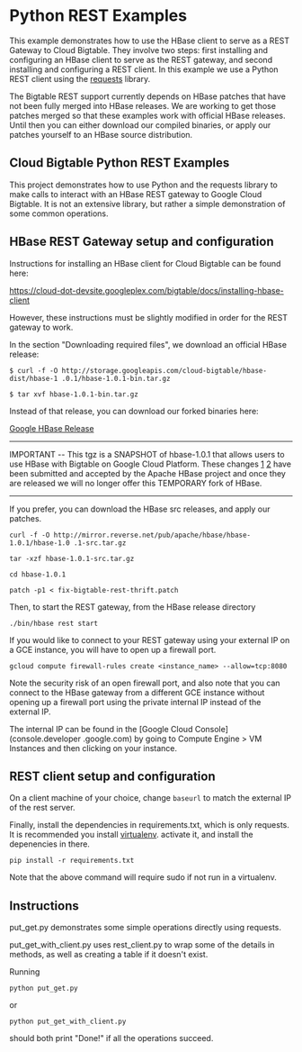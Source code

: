 # Python REST Examples

This example demonstrates how to use the HBase client to serve as a 
REST Gateway to Cloud Bigtable. They involve two steps: first installing
and configuring an HBase client to serve as the REST gateway, and second
installing and configuring a REST client. In this example we use a 
Python REST client using the [requests](http://docs.python-requests.org/en/latest/) library.

The Bigtable REST support currently depends on HBase patches that have not
been fully merged into HBase releases. We are working to get those patches
merged so that these examples work with official HBase releases. Until then
you can either download our compiled binaries, or apply our patches yourself
to an HBase source distribution.

## Cloud Bigtable Python REST Examples

This project demonstrates how to use Python and the requests library to make
calls to interact with an HBase REST gateway to Google Cloud Bigtable. It is
not an extensive library, but rather a simple demonstration of some common
operations. 

## HBase REST Gateway setup and configuration

Instructions for installing an HBase client for Cloud Bigtable can be found
here:

https://cloud-dot-devsite.googleplex.com/bigtable/docs/installing-hbase-client

However, these instructions must be slightly modified in order for the 
REST gateway to work.

In the section "Downloading required files", we download an official HBase 
release:

`$ curl -f -O http://storage.googleapis.com/cloud-bigtable/hbase-dist/hbase-1
.0.1/hbase-1.0.1-bin.tar.gz`

`$ tar xvf hbase-1.0.1-bin.tar.gz`

Instead of that release, you can download our forked binaries here:

[Google HBase Release](https://github.com/GoogleCloudPlatform/cloud-bigtable-examples/releases/tag/v0.1.5)


****************************************************************************************************
IMPORTANT -- This tgz is a SNAPSHOT of hbase-1.0.1 that allows users to use HBase with Bigtable on
Google Cloud Platform.  These changes [1](https://issues.apache.org/jira/browse/HBASE-12993) 
[2](https://issues.apache.org/jira/browse/HBASE-13664) have been submitted and accepted by the Apache
HBase project and once they are released we will no longer offer this TEMPORARY fork of HBase.
****************************************************************************************************

If you prefer, you can download the HBase src releases, and apply our patches.

`curl -f -O http://mirror.reverse.net/pub/apache/hbase/hbase-1.0.1/hbase-1.0
.1-src.tar.gz`

`tar -xzf hbase-1.0.1-src.tar.gz`

`cd hbase-1.0.1`

`patch -p1 < fix-bigtable-rest-thrift.patch`
 

Then, to start the REST gateway, from the HBase release directory

`./bin/hbase rest start`

If you would like to connect to your REST gateway using your external IP on a
 GCE instance, you will have to open up a firewall port.

`gcloud compute firewall-rules create <instance_name> --allow=tcp:8080`

Note the security risk of an open firewall port, and also note that you can 
connect to the HBase gateway from a different GCE instance without opening up
 a firewall port using the private internal IP instead of the external IP.
 
The internal IP can be found in the [Google Cloud Console](console.developer
.google.com) by going to Compute Engine > VM Instances and then clicking
on your instance.


## REST client setup and configuration

On a client machine of your choice, change `baseurl` to match the external IP of
the rest server.

Finally, install the dependencies in requirements.txt, which is only requests.
It is recommended you install [virtualenv](https://virtualenv.pypa.io/en/latest/).
 activate it, and install the depenencies in there.
 
 `pip install -r requirements.txt`
 
 Note that the above command will require sudo if not run in a virtualenv.

## Instructions

put_get.py demonstrates some simple operations directly using requests.

put_get_with_client.py uses rest_client.py to wrap some of the details
in methods, as well as creating a table if it doesn't exist.

Running 

`python put_get.py`

or 

`python put_get_with_client.py`

should both print "Done!" if all the operations succeed.
